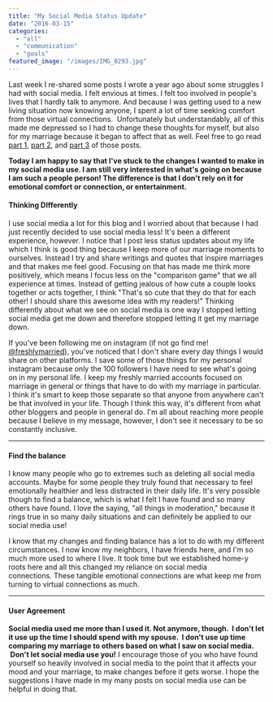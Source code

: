 ```yaml
---
title: "My Social Media Status Update"
date: "2016-03-15"
categories: 
  - "all"
  - "communication"
  - "goals"
featured_image: "/images/IMG_0293.jpg"
---
```


Last week I re-shared some posts I wrote a year ago about some struggles I had with social media. I felt envious at times. I felt too involved in people's lives that I hardly talk to anymore. And because I was getting used to a new living situation now knowing anyone, I spent a lot of time seeking comfort from those virtual connections.  Unfortunately but understandably, all of this made me depressed so I had to change these thoughts for myself, but also for my marriage because it began to affect that as well. Feel free to go read [part 1](http://freshlymarried.com/my-struggle-with-social-media-part-1/), [part 2](http://freshlymarried.com/my-struggle-with-social-media-part-2/), and [part 3](http://freshlymarried.com/my-struggle-with-social-media-part-3/) of those posts.

**Today I am happy to say that I've stuck to the changes I wanted to make in my social media use. I am still very interested in what's going on because I am such a people person! The difference is that I don't rely on it for emotional comfort or connection, or entertainment.**

#### Thinking DIfferently

I use social media a lot for this blog and I worried about that because I had just recently decided to use social media less! It's been a different experience, however. I notice that I post less status updates about my life which I think is good thing because I keep more of our marriage moments to ourselves. Instead I try and share writings and quotes that inspire marriages and that makes me feel good. Focusing on that has made me think more positively, which means I focus less on the "comparison game" that we all experience at times. Instead of getting jealous of how cute a couple looks together or acts together, I think "That's so cute that they do that for each other! I should share this awesome idea with my readers!" Thinking differently about what we see on social media is one way I stopped letting social media get me down and therefore stopped letting it get my marriage down.

If you've been following me on instagram (if not go find me! [@freshlymarried](https://www.instagram.com/freshlymarried/)), you've noticed that I don't share every day things I would share on other platforms. I save some of those things for my personal instagram because only the 100 followers I have need to see what's going on in my personal life. I keep my freshly married accounts focused on marriage in general or things that have to do with my marriage in particular. I think it's smart to keep those separate so that anyone from anywhere can't be that involved in your life. Though I think this way, it's different from what other bloggers and people in general do. I'm all about reaching more people because I believe in my message, however, I don't see it necessary to be so constantly inclusive.

* * *

#### Find the balance

I know many people who go to extremes such as deleting all social media accounts. Maybe for some people they truly found that necessary to feel emotionally healthier and less distracted in their daily life. It's very possible though to find a balance, which is what I felt I have found and so many others have found. I love the saying, "all things in moderation," because it rings true in so many daily situations and can definitely be applied to our social media use!

I know that my changes and finding balance has a lot to do with my different circumstances. I now know my neighbors, I have friends here, and I'm so much more used to where I live. It took time but we established home-y roots here and all this changed my reliance on social media connections. These tangible emotional connections are what keep me from turning to virtual connections as much.

* * *

#### User Agreement

**Social media used me more than I used it. Not anymore, though.  I don't let it use up the time I should spend with my spouse.  I don't use up time comparing my marriage to others based on what I saw on social media.  Don't let social media use you!** I encourage those of you who have found yourself so heavily involved in social media to the point that it affects your mood and your marriage, to make changes before it gets worse. I hope the suggestions I have made in my many posts on social media use can be helpful in doing that.
